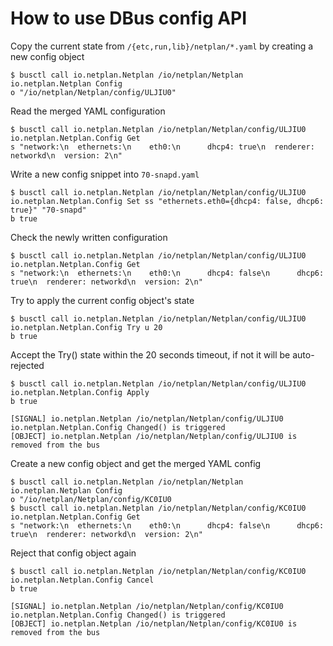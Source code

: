 # How to use DBus config API

Copy the current state from `/{etc,run,lib}/netplan/*.yaml` by creating a new config object
```
$ busctl call io.netplan.Netplan /io/netplan/Netplan io.netplan.Netplan Config
o "/io/netplan/Netplan/config/ULJIU0"
```

Read the merged YAML configuration
```
$ busctl call io.netplan.Netplan /io/netplan/Netplan/config/ULJIU0 io.netplan.Netplan.Config Get
s "network:\n  ethernets:\n    eth0:\n      dhcp4: true\n  renderer: networkd\n  version: 2\n"
```

Write a new config snippet into `70-snapd.yaml`
```
$ busctl call io.netplan.Netplan /io/netplan/Netplan/config/ULJIU0 io.netplan.Netplan.Config Set ss "ethernets.eth0={dhcp4: false, dhcp6: true}" "70-snapd"
b true
```

Check the newly written configuration
```
$ busctl call io.netplan.Netplan /io/netplan/Netplan/config/ULJIU0 io.netplan.Netplan.Config Get
s "network:\n  ethernets:\n    eth0:\n      dhcp4: false\n      dhcp6: true\n  renderer: networkd\n  version: 2\n"
```

Try to apply the current config object's state
```
$ busctl call io.netplan.Netplan /io/netplan/Netplan/config/ULJIU0 io.netplan.Netplan.Config Try u 20
b true
```

Accept the Try() state within the 20 seconds timeout, if not it will be auto-rejected
```
$ busctl call io.netplan.Netplan /io/netplan/Netplan/config/ULJIU0 io.netplan.Netplan.Config Apply
b true

[SIGNAL] io.netplan.Netplan /io/netplan/Netplan/config/ULJIU0 io.netplan.Netplan.Config Changed() is triggered
[OBJECT] io.netplan.Netplan /io/netplan/Netplan/config/ULJIU0 is removed from the bus
```

Create a new config object and get the merged YAML config
```
$ busctl call io.netplan.Netplan /io/netplan/Netplan io.netplan.Netplan Config
o "/io/netplan/Netplan/config/KC0IU0
$ busctl call io.netplan.Netplan /io/netplan/Netplan/config/KC0IU0 io.netplan.Netplan.Config Get
s "network:\n  ethernets:\n    eth0:\n      dhcp4: false\n      dhcp6: true\n  renderer: networkd\n  version: 2\n"
```

Reject that config object again
```
$ busctl call io.netplan.Netplan /io/netplan/Netplan/config/KC0IU0 io.netplan.Netplan.Config Cancel
b true

[SIGNAL] io.netplan.Netplan /io/netplan/Netplan/config/KC0IU0 io.netplan.Netplan.Config Changed() is triggered
[OBJECT] io.netplan.Netplan /io/netplan/Netplan/config/KC0IU0 is removed from the bus
```
